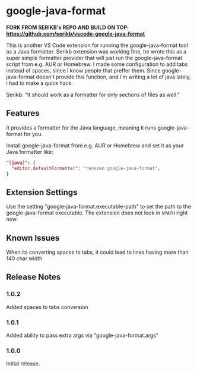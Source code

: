 # google-java-format

**FORK FROM SERIKB's REPO AND BUILD ON TOP: https://github.com/serikb/vscode-google-java-format**

This is another VS Code extension for running the google-java-format tool as a Java formatter. Serikb extension was working fine, he wrote this as a super simple formatter provider that will just run the google-java-format script from e.g. AUR or Homebrew. I made some configuration to add tabs instead of spaces, since i know people that preffer them. Since google-java-format doesn't provide this function, and i'm writing a lot of java lately, i had to make a quick hack.

Serikb: "It should work as a formatter for only sections of files as well."

## Features

It provides a formatter for the Java language, meaning it runs google-java-format for you.

Install google-java-format from e.g. AUR or Homebrew and set it as your Java formatter like:

```json
"[java]": {
  "editor.defaultFormatter": "renxzen.google-java-format",
}
```

## Extension Settings

Use the setting "google-java-format.executable-path" to set the path to the google-java-format executable. The extension does not look in `$PATH` right now.

## Known Issues

When its converting spaces to tabs, it could lead to lines having more than 140 char width

## Release Notes

### 1.0.2

Added spaces to tabs conversion

### 1.0.1

Added ability to pass extra args via "google-java-format.args"

### 1.0.0

Initial release.
